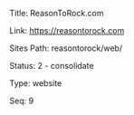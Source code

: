 Title:  ReasonToRock.com

Link:   https://reasontorock.com

Sites Path: reasontorock/web/

Status: 2 - consolidate

Type:   website

Seq:    9
